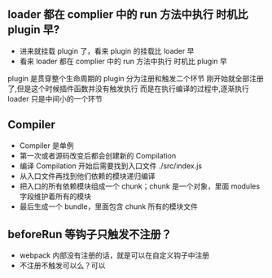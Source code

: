 ## loader 都在 complier 中的 run 方法中执行 时机比 plugin 早?

- 进来就挂载 plugin 了，看来 plugin 的挂载比 loader 早
- 看来 loader 都在 complier 中的 run 方法中执行 时机比 plugin 早

plugin 是贯穿整个生命周期的
plugin 分为注册和触发二个环节
刚开始就全部注册了,但是这个时候插件函数并没有触发执行
而是在执行编译的过程中,逐渐执行
loader 只是中间小的一个环节

## Compiler

- Compiler 是单例
- 第一次或者源码改变后都会创建新的 Compilation
- 编译 Compilation 开始后需要找到入口文件 ./src/index.js
- 从入口文件再找到他们依赖的模块递归编译
- 把入口的所有依赖模块组成一个 chunk；chunk 是一个对象，里面 modules 字段维护着所有的模块
- 最后生成一个 bundle，里面包含 chunk 所有的模块文件

## beforeRun 等钩子只触发不注册？

- webpack 内部没有注册的话，就是可以在自定义钩子中注册
- 不注册不触发可以么？可以
